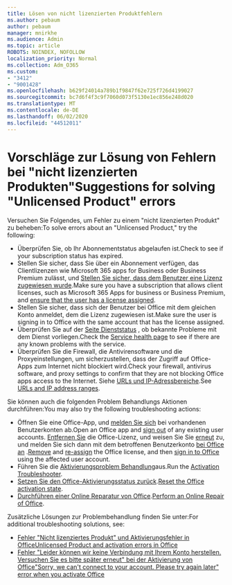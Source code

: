 ```yaml
---
title: Lösen von nicht lizenzierten Produktfehlern
ms.author: pebaum
author: pebaum
manager: mnirkhe
ms.audience: Admin
ms.topic: article
ROBOTS: NOINDEX, NOFOLLOW
localization_priority: Normal
ms.collection: Adm_O365
ms.custom:
- "3412"
- "9001428"
ms.openlocfilehash: b629f24014a789b1f9847f62e725f726d4199027
ms.sourcegitcommit: bc7d6f4f3c9f7060d073f5130e1ec856e248d020
ms.translationtype: MT
ms.contentlocale: de-DE
ms.lasthandoff: 06/02/2020
ms.locfileid: "44512011"
---
```

# <a name="suggestions-for-solving-unlicensed-product-errors"></a><span data-ttu-id="65a60-102">Vorschläge zur Lösung von Fehlern bei "nicht lizenzierten Produkten"</span><span class="sxs-lookup"><span data-stu-id="65a60-102">Suggestions for solving "Unlicensed Product" errors</span></span>

<span data-ttu-id="65a60-103">Versuchen Sie Folgendes, um Fehler zu einem "nicht lizenzierten Produkt" zu beheben:</span><span class="sxs-lookup"><span data-stu-id="65a60-103">To solve errors about an "Unlicensed Product," try the following:</span></span>

- <span data-ttu-id="65a60-104">Überprüfen Sie, ob Ihr Abonnementstatus abgelaufen ist.</span><span class="sxs-lookup"><span data-stu-id="65a60-104">Check to see if your subscription status has expired.</span></span>
- <span data-ttu-id="65a60-105">Stellen Sie sicher, dass Sie über ein Abonnement verfügen, das Clientlizenzen wie Microsoft 365 apps for Business oder Business Premium zulässt, und [Stellen Sie sicher, dass dem Benutzer eine Lizenz zugewiesen wurde](https://docs.microsoft.com/microsoft-365/admin/add-users/add-users).</span><span class="sxs-lookup"><span data-stu-id="65a60-105">Make sure you have a subscription that allows client licenses, such as Microsoft 365 Apps for business or Business Premium, and [ensure that the user has a license assigned](https://docs.microsoft.com/microsoft-365/admin/add-users/add-users).</span></span> 
- <span data-ttu-id="65a60-106">Stellen Sie sicher, dass sich der Benutzer bei Office mit dem gleichen Konto anmeldet, dem die Lizenz zugewiesen ist.</span><span class="sxs-lookup"><span data-stu-id="65a60-106">Make sure the user is signing in to Office with the same account that has the license assigned.</span></span>
- <span data-ttu-id="65a60-107">Überprüfen Sie auf der [Seite Dienststatus](https://docs.microsoft.com/office365/enterprise/view-service-health) , ob bekannte Probleme mit dem Dienst vorliegen.</span><span class="sxs-lookup"><span data-stu-id="65a60-107">Check the [Service health page](https://docs.microsoft.com/office365/enterprise/view-service-health) to see if there are any known problems with the service.</span></span>
- <span data-ttu-id="65a60-108">Überprüfen Sie die Firewall, die Antivirensoftware und die Proxyeinstellungen, um sicherzustellen, dass der Zugriff auf Office-Apps zum Internet nicht blockiert wird.</span><span class="sxs-lookup"><span data-stu-id="65a60-108">Check your firewall, antivirus software, and proxy settings to confirm that they are not blocking Office apps access to the Internet.</span></span> <span data-ttu-id="65a60-109">Siehe [URLs und IP-Adressbereiche](https://docs.microsoft.com/office365/enterprise/urls-and-ip-address-ranges).</span><span class="sxs-lookup"><span data-stu-id="65a60-109">See [URLs and IP address ranges](https://docs.microsoft.com/office365/enterprise/urls-and-ip-address-ranges).</span></span>

<span data-ttu-id="65a60-110">Sie können auch die folgenden Problem Behandlungs Aktionen durchführen:</span><span class="sxs-lookup"><span data-stu-id="65a60-110">You may also try the following troubleshooting actions:</span></span> 

- <span data-ttu-id="65a60-111">Öffnen Sie eine Office-App, und [melden Sie sich](https://support.office.com/article/5a20dc11-47e9-4b6f-945d-478cb6d92071) bei vorhandenen Benutzerkonten ab.</span><span class="sxs-lookup"><span data-stu-id="65a60-111">Open an Office app and [sign out](https://support.office.com/article/5a20dc11-47e9-4b6f-945d-478cb6d92071) of any existing user accounts.</span></span> <span data-ttu-id="65a60-112">[Entfernen Sie](https://docs.microsoft.com/microsoft-365/admin/manage/remove-licenses-from-users) die Office-Lizenz, und weisen Sie Sie [erneut](https://docs.microsoft.com/microsoft-365/admin/manage/assign-licenses-to-users) zu, und melden Sie sich dann mit dem betroffenen Benutzerkonto [bei Office an](https://support.office.com/article/628ea040-f265-49de-b986-be09c3ebf8a9) .</span><span class="sxs-lookup"><span data-stu-id="65a60-112">[Remove](https://docs.microsoft.com/microsoft-365/admin/manage/remove-licenses-from-users) and [re-assign](https://docs.microsoft.com/microsoft-365/admin/manage/assign-licenses-to-users) the Office license, and then [sign in to Office](https://support.office.com/article/628ea040-f265-49de-b986-be09c3ebf8a9) using the affected user account.</span></span>
- <span data-ttu-id="65a60-113">Führen Sie die [Aktivierungsproblem Behandlung](https://aka.ms/SARA-OfficeActivation-Alchemy)aus.</span><span class="sxs-lookup"><span data-stu-id="65a60-113">Run the [Activation Troubleshooter](https://aka.ms/SARA-OfficeActivation-Alchemy).</span></span>
- <span data-ttu-id="65a60-114">[Setzen Sie den Office-Aktivierungsstatus zurück](https://docs.microsoft.com/office365/troubleshoot/activation/reset-office-365-proplus-activation-state).</span><span class="sxs-lookup"><span data-stu-id="65a60-114">[Reset the Office activation state](https://docs.microsoft.com/office365/troubleshoot/activation/reset-office-365-proplus-activation-state).</span></span> 
- <span data-ttu-id="65a60-115">[Durchführen einer Online Reparatur von Office](https://support.office.com/Article/7821d4b6-7c1d-4205-aa0e-a6b40c5bb88b).</span><span class="sxs-lookup"><span data-stu-id="65a60-115">[Perform an Online Repair of Office](https://support.office.com/Article/7821d4b6-7c1d-4205-aa0e-a6b40c5bb88b).</span></span>

<span data-ttu-id="65a60-116">Zusätzliche Lösungen zur Problembehandlung finden Sie unter:</span><span class="sxs-lookup"><span data-stu-id="65a60-116">For additional troubleshooting solutions, see:</span></span> 

- [<span data-ttu-id="65a60-117">Fehler "Nicht lizenziertes Produkt" und Aktivierungsfehler in Office</span><span class="sxs-lookup"><span data-stu-id="65a60-117">Unlicensed Product and activation errors in Office</span></span>](https://support.office.com/Article/0d23d3c0-c19c-4b2f-9845-5344fedc4380)
- [<span data-ttu-id="65a60-118">Fehler "Leider können wir keine Verbindung mit Ihrem Konto herstellen. Versuchen Sie es bitte später erneut" bei der Aktivierung von Office</span><span class="sxs-lookup"><span data-stu-id="65a60-118">"Sorry, we can't connect to your account. Please try again later" error when you activate Office</span></span>](https://docs.microsoft.com/office/troubleshoot/activation-installation/issue-when-activate-office-from-office-365)